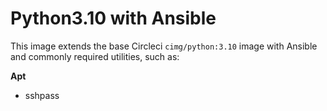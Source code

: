 # Python3.10 with Ansible

This image extends the base Circleci `cimg/python:3.10` image with Ansible and commonly required utilities, such as:

**Apt**

* sshpass
